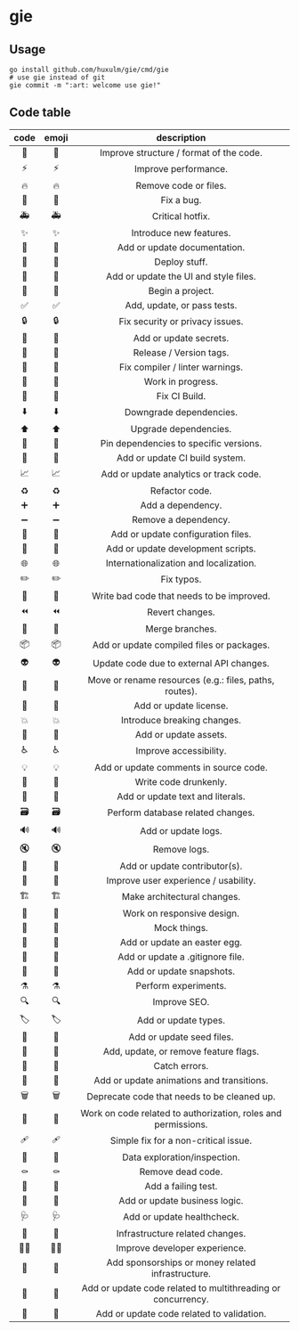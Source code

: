 # gie

## Usage
```
go install github.com/huxulm/gie/cmd/gie
# use gie instead of git
gie commit -m ":art: welcome use gie!"
```

## Code table
|code|emoji|description|
|:---:|:---:|:---:|
|:art:|🎨|Improve structure / format of the code.|
|:zap:|⚡️|Improve performance.|
|:fire:|🔥|Remove code or files.|
|:bug:|🐛|Fix a bug.|
|:ambulance:|🚑️|Critical hotfix.|
|:sparkles:|✨|Introduce new features.|
|:memo:|📝|Add or update documentation.|
|:rocket:|🚀|Deploy stuff.|
|:lipstick:|💄|Add or update the UI and style files.|
|:tada:|🎉|Begin a project.|
|:white_check_mark:|✅|Add, update, or pass tests.|
|:lock:|🔒️|Fix security or privacy issues.|
|:closed_lock_with_key:|🔐|Add or update secrets.|
|:bookmark:|🔖|Release / Version tags.|
|:rotating_light:|🚨|Fix compiler / linter warnings.|
|:construction:|🚧|Work in progress.|
|:green_heart:|💚|Fix CI Build.|
|:arrow_down:|⬇️|Downgrade dependencies.|
|:arrow_up:|⬆️|Upgrade dependencies.|
|:pushpin:|📌|Pin dependencies to specific versions.|
|:construction_worker:|👷|Add or update CI build system.|
|:chart_with_upwards_trend:|📈|Add or update analytics or track code.|
|:recycle:|♻️|Refactor code.|
|:heavy_plus_sign:|➕|Add a dependency.|
|:heavy_minus_sign:|➖|Remove a dependency.|
|:wrench:|🔧|Add or update configuration files.|
|:hammer:|🔨|Add or update development scripts.|
|:globe_with_meridians:|🌐|Internationalization and localization.|
|:pencil2:|✏️|Fix typos.|
|:poop:|💩|Write bad code that needs to be improved.|
|:rewind:|⏪️|Revert changes.|
|:twisted_rightwards_arrows:|🔀|Merge branches.|
|:package:|📦️|Add or update compiled files or packages.|
|:alien:|👽️|Update code due to external API changes.|
|:truck:|🚚|Move or rename resources (e.g.: files, paths, routes).|
|:page_facing_up:|📄|Add or update license.|
|:boom:|💥|Introduce breaking changes.|
|:bento:|🍱|Add or update assets.|
|:wheelchair:|♿️|Improve accessibility.|
|:bulb:|💡|Add or update comments in source code.|
|:beers:|🍻|Write code drunkenly.|
|:speech_balloon:|💬|Add or update text and literals.|
|:card_file_box:|🗃️|Perform database related changes.|
|:loud_sound:|🔊|Add or update logs.|
|:mute:|🔇|Remove logs.|
|:busts_in_silhouette:|👥|Add or update contributor(s).|
|:children_crossing:|🚸|Improve user experience / usability.|
|:building_construction:|🏗️|Make architectural changes.|
|:iphone:|📱|Work on responsive design.|
|:clown_face:|🤡|Mock things.|
|:egg:|🥚|Add or update an easter egg.|
|:see_no_evil:|🙈|Add or update a .gitignore file.|
|:camera_flash:|📸|Add or update snapshots.|
|:alembic:|⚗️|Perform experiments.|
|:mag:|🔍️|Improve SEO.|
|:label:|🏷️|Add or update types.|
|:seedling:|🌱|Add or update seed files.|
|:triangular_flag_on_post:|🚩|Add, update, or remove feature flags.|
|:goal_net:|🥅|Catch errors.|
|:dizzy:|💫|Add or update animations and transitions.|
|:wastebasket:|🗑️|Deprecate code that needs to be cleaned up.|
|:passport_control:|🛂|Work on code related to authorization, roles and permissions.|
|:adhesive_bandage:|🩹|Simple fix for a non-critical issue.|
|:monocle_face:|🧐|Data exploration/inspection.|
|:coffin:|⚰️|Remove dead code.|
|:test_tube:|🧪|Add a failing test.|
|:necktie:|👔|Add or update business logic.|
|:stethoscope:|🩺|Add or update healthcheck.|
|:bricks:|🧱|Infrastructure related changes.|
|:technologist:|🧑‍💻|Improve developer experience.|
|:money_with_wings:|💸|Add sponsorships or money related infrastructure.|
|:thread:|🧵|Add or update code related to multithreading or concurrency.|
|:safety_vest:|🦺|Add or update code related to validation.|
